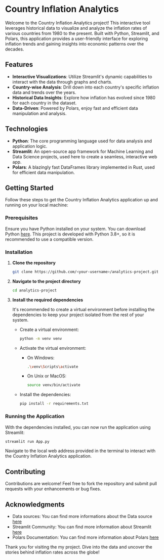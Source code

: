 # Country Inflation Analytics

Welcome to the Country Inflation Analytics project! This interactive tool leverages historical data to visualize and analyze the inflation rates of various countries from 1980 to the present. Built with Python, Streamlit, and Polars, this application provides a user-friendly interface for exploring inflation trends and gaining insights into economic patterns over the decades.

## Features

- **Interactive Visualizations**: Utilize Streamlit's dynamic capabilities to interact with the data through graphs and charts.
- **Country-wise Analysis**: Drill down into each country's specific inflation data and trends over the years.
- **Historical Data Insights**: Explore how inflation has evolved since 1980 for each country in the dataset.
- **Data-Driven**: Powered by Polars, enjoy fast and efficient data manipulation and analysis.

## Technologies

- **Python**: The core programming language used for data analysis and application logic.
- **Streamlit**: An open-source app framework for Machine Learning and Data Science projects, used here to create a seamless, interactive web app.
- **Polars**: A blazingly fast DataFrames library implemented in Rust, used for efficient data manipulation.

## Getting Started

Follow these steps to get the Country Inflation Analytics application up and running on your local machine:

### Prerequisites

Ensure you have Python installed on your system. You can download Python [here](https://www.python.org/downloads/). This project is developed with Python 3.8+, so it is recommended to use a compatible version.

### Installation

1. **Clone the repository**

   ```bash
   git clone https://github.com/<your-username>/analytics-project.git
   ```

2. **Navigate to the project directory**

   ```bash
   cd analytics-project
   ```

3. **Install the required dependencies**

   It's recommended to create a virtual environment before installing the dependencies to keep your project isolated from the rest of your system.

   - Create a virtual environment:

     ```bash
     python -m venv venv
     ```

   - Activate the virtual environment:

     - On Windows:
       ```bash
       .\venv\Scripts\activate
       ```
     - On Unix or MacOS:
       ```bash
       source venv/bin/activate
       ```

   - Install the dependencies:

     ```bash
     pip install -r requirements.txt
     ```

### Running the Application

With the dependencies installed, you can now run the application using Streamlit:

```bash
streamlit run App.py
```

Navigate to the local web address provided in the terminal to interact with the Country Inflation Analytics application.

## Contributing

Contributions are welcome! Feel free to fork the repository and submit pull requests with your enhancements or bug fixes.

## Acknowledgments

- Data sources: You can find more informations about the Data source [here](https://www.kaggle.com/datasets/sazidthe1/global-inflation-data)
- Streamlit Community: You can find more information about Streamlit [here](https://streamlit.io/)
- Polars Documentation: You can find more information about Polars [here](https://pola.rs/)

Thank you for visiting the my project. Dive into the data and uncover the stories behind inflation rates across the globe!
